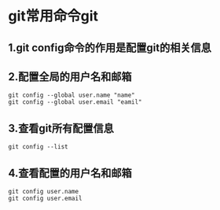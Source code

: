 # git常用命令git

## 1.git config命令的作用是配置git的相关信息
## 2.配置全局的用户名和邮箱
    git config --global user.name "name"
    git config --global user.email "eamil"

## 3.查看git所有配置信息
    git config --list
## 4.查看配置的用户名和邮箱
    git config user.name
    git config user.email

